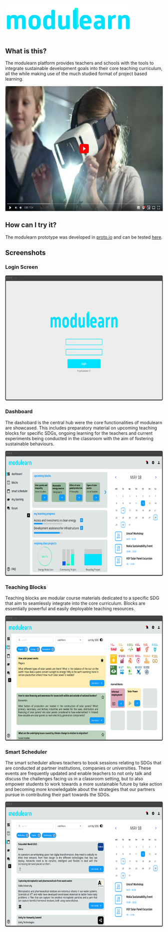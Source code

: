 # <img src="https://github.com/dkrentzel/modulearn/blob/master/readmedata/Asset%201%4010x.png" alt="Logo" height="100"> 

## What is this?
The modulearn platform provides teachers and schools with the tools to integrate sustainable development goals into their core teaching curriculum, all the while making use of the much studied format of project based learning. 

[<img src="https://github.com/dkrentzel/modulearn/blob/master/readmedata/modulearn_yt_thumbnail.png" alt="YouTube" height="400">](https://www.youtube.com/watch?v=qE6voj3vZN8&feature=youtu.be)

## How can I try it? 
The modulearn prototype was developed in [proto.io](https://proto.io/) and can be tested [here](https://pr.to/EY7EXD/). 

## Screenshots

### Login Screen
<img src="https://github.com/dkrentzel/modulearn/blob/master/readmedata/modulearn_login.png" alt="Login" height="400">     

### Dashboard
The dashobard is the central hub were the core functionalities of modulearn are showcased. This includes preparatory material on upcoming teaching blocks for specific SDGs, ongoing learning for the teachers and current experiments being conducted in the classroom with the aim of fostering sustainable behaviours. 

<img src="https://github.com/dkrentzel/modulearn/blob/master/readmedata/modulearn_dashboard.png" alt="Dashboard" height="400">

### Teaching Blocks
Teaching blocks are modular course materials dedicated to a specific SDG that aim to seamlessly integrate into the core curriculum. Blocks are essentially powerful and easily deployable teaching resources.

<img src="https://github.com/dkrentzel/modulearn/blob/master/readmedata/modulearn_blocks.png" alt="Blocks" height="400">     

### Smart Scheduler
The smart scheduler allows teachers to book sessions relating to SDGs that are conducted at partner institutions, companies or universities. These events are frequently updated and enable teachers to not only talk and discuss the challenges facing us in a classroom setting, but to also empower students to work towards a more sustainable future by take action and becoming more knowledgable about the strategies that our partners pursue in contributing their part towards the SDGs.

<img src="https://github.com/dkrentzel/modulearn/blob/master/readmedata/modulearn_smart_scheduler.png" alt="SmartScheduler" height="400">
